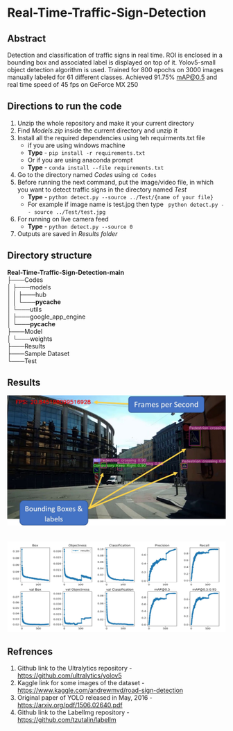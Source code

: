 # Real-Time-Traffic-Sign-Detection

## Abstract

Detection and classification of traffic signs in real time. ROI is enclosed in a bounding box and associated label is displayed on top of it. Yolov5-small object detection algorithm is used. Trained for 800 epochs on 3000 images manually labeled for 61 different classes. Achieved 91.75% mAP@0.5 and real time speed of 45 fps on GeForce MX 250

## Directions to run the code
1. Unzip the whole repository and make it your current directory
2. Find *Models.zip* inside the current directory and unzip it 
3. Install all the required dependencies using teh requirments.txt file
    * if you are using windows machine
    * **Type** - `pip install -r requirements.txt`
    * Or if you are using anaconda prompt
    * **Type** - `conda install --file requirements.txt`
4. Go to the directory named *Codes* using `cd Codes`
5. Before running the next command, put the image/video file, in which you want to detect traffic signs  in the directory named *Test*
    * **Type** - `python detect.py --source ../Test/{name of your file}`
    * For example if image name is test.jpg then type ` python detect.py -- source ../Test/test.jpg`
6. For running on live camera feed 
    * **Type** - `python detect.py --source 0`
7. Outputs are saved in *Results folder*

## Directory structure
**Real-Time-Traffic-Sign-Detection-main**\
├───Codes\
│ ├───models\
│ │ ├───hub\
│ │ └───__pycache__\
│ └───utils\
│ ├───google_app_engine\
│ └───__pycache__\
├───Model\
│ └───weights\
├───Results\
├───Sample Dataset\
└───Test

## Results
![Result](https://github.com/Kartik-Aggarwal/Real-Time-Traffic-Sign-Detection/blob/main/readme_images/2.PNG)
<br>
<br>
<br>
![Plots](https://github.com/Kartik-Aggarwal/Real-Time-Traffic-Sign-Detection/blob/main/readme_images/1.PNG)


## Refrences
1. Github link to the Ultralytics repository - https://github.com/ultralytics/yolov5
2. Kaggle link for some images of the dataset - https://www.kaggle.com/andrewmvd/road-sign-detection
3. Original paper of YOLO released in May, 2016 - https://arxiv.org/pdf/1506.02640.pdf
4. Github link to the LabelImg repository - https://github.com/tzutalin/labelIm
